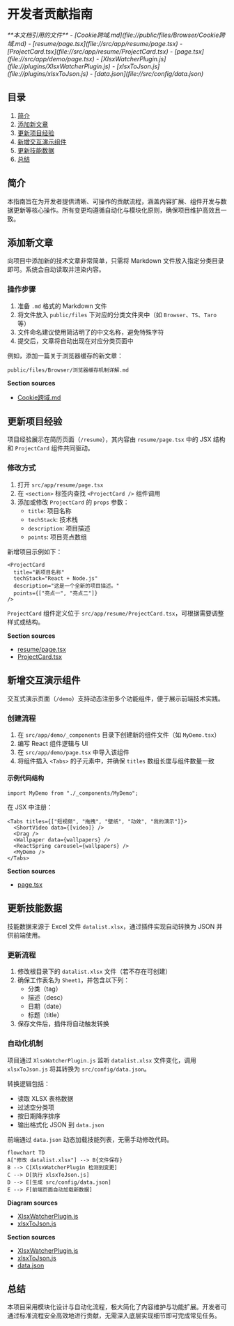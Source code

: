 # 开发者贡献指南

<cite>
**本文档引用的文件**  
- [Cookie跨域.md](file://public/files/Browser/Cookie跨域.md)
- [resume/page.tsx](file://src/app/resume/page.tsx)
- [ProjectCard.tsx](file://src/app/resume/ProjectCard.tsx)
- [page.tsx](file://src/app/demo/page.tsx)
- [XlsxWatcherPlugin.js](file://plugins/XlsxWatcherPlugin.js)
- [xlsxToJson.js](file://plugins/xlsxToJson.js)
- [data.json](file://src/config/data.json)
</cite>

## 目录
1. [简介](#简介)
2. [添加新文章](#添加新文章)
3. [更新项目经验](#更新项目经验)
4. [新增交互演示组件](#新增交互演示组件)
5. [更新技能数据](#更新技能数据)
6. [总结](#总结)

## 简介
本指南旨在为开发者提供清晰、可操作的贡献流程，涵盖内容扩展、组件开发与数据更新等核心操作。所有变更均遵循自动化与模块化原则，确保项目维护高效且一致。

## 添加新文章

向项目中添加新的技术文章非常简单，只需将 Markdown 文件放入指定分类目录即可。系统会自动读取并渲染内容。

### 操作步骤
1. 准备 `.md` 格式的 Markdown 文件
2. 将文件放入 `public/files` 下对应的分类文件夹中（如 `Browser`、`TS`、`Taro` 等）
3. 文件命名建议使用简洁明了的中文名称，避免特殊字符
4. 提交后，文章将自动出现在对应分类页面中

例如，添加一篇关于浏览器缓存的新文章：
```
public/files/Browser/浏览器缓存机制详解.md
```

**Section sources**
- [Cookie跨域.md](file://public/files/Browser/Cookie跨域.md)

## 更新项目经验

项目经验展示在简历页面（`/resume`），其内容由 `resume/page.tsx` 中的 JSX 结构和 `ProjectCard` 组件共同驱动。

### 修改方式
1. 打开 `src/app/resume/page.tsx`
2. 在 `<section>` 标签内查找 `<ProjectCard />` 组件调用
3. 添加或修改 `ProjectCard` 的 `props` 参数：
   - `title`: 项目名称
   - `techStack`: 技术栈
   - `description`: 项目描述
   - `points`: 项目亮点数组

新增项目示例如下：
```tsx
<ProjectCard
  title="新项目名称"
  techStack="React + Node.js"
  description="这是一个全新的项目描述。"
  points={["亮点一", "亮点二"]}
/>
```

`ProjectCard` 组件定义位于 `src/app/resume/ProjectCard.tsx`，可根据需要调整样式或结构。

**Section sources**
- [resume/page.tsx](file://src/app/resume/page.tsx#L1-L219)
- [ProjectCard.tsx](file://src/app/resume/ProjectCard.tsx#L1-L38)

## 新增交互演示组件

交互式演示页面（`/demo`）支持动态注册多个功能组件，便于展示前端技术实践。

### 创建流程
1. 在 `src/app/demo/_components` 目录下创建新的组件文件（如 `MyDemo.tsx`）
2. 编写 React 组件逻辑与 UI
3. 在 `src/app/demo/page.tsx` 中导入该组件
4. 将组件插入 `<Tabs>` 的子元素中，并确保 `titles` 数组长度与组件数量一致

#### 示例代码结构
```tsx
import MyDemo from "./_components/MyDemo";
```

在 JSX 中注册：
```tsx
<Tabs titles={["短视频", "拖拽", "壁纸", "动效", "我的演示"]}>
  <ShortVideo data={[video]} />
  <Drag />
  <Wallpaper data={wallpapers} />
  <ReactSpring carousel={wallpapers} />
  <MyDemo />
</Tabs>
```

**Section sources**
- [page.tsx](file://src/app/demo/page.tsx#L1-L36)

## 更新技能数据

技能数据来源于 Excel 文件 `datalist.xlsx`，通过插件实现自动转换为 JSON 并供前端使用。

### 更新流程
1. 修改根目录下的 `datalist.xlsx` 文件（若不存在可创建）
2. 确保工作表名为 `Sheet1`，并包含以下列：
   - 分类（tag）
   - 描述（desc）
   - 日期（date）
   - 标题（title）
3. 保存文件后，插件将自动触发转换

### 自动化机制
项目通过 `XlsxWatcherPlugin.js` 监听 `datalist.xlsx` 文件变化，调用 `xlsxToJson.js` 将其转换为 `src/config/data.json`。

转换逻辑包括：
- 读取 XLSX 表格数据
- 过滤空分类项
- 按日期降序排序
- 输出格式化 JSON 到 `data.json`

前端通过 `data.json` 动态加载技能列表，无需手动修改代码。

```mermaid
flowchart TD
A["修改 datalist.xlsx"] --> B{文件保存}
B --> C[XlsxWatcherPlugin 检测到变更]
C --> D[执行 xlsxToJson.js]
D --> E[生成 src/config/data.json]
E --> F[前端页面自动加载新数据]
```

**Diagram sources**
- [XlsxWatcherPlugin.js](file://plugins/XlsxWatcherPlugin.js#L1-L30)
- [xlsxToJson.js](file://plugins/xlsxToJson.js#L1-L36)

**Section sources**
- [XlsxWatcherPlugin.js](file://plugins/XlsxWatcherPlugin.js#L1-L30)
- [xlsxToJson.js](file://plugins/xlsxToJson.js#L1-L36)
- [data.json](file://src/config/data.json)

## 总结
本项目采用模块化设计与自动化流程，极大简化了内容维护与功能扩展。开发者可通过标准流程安全高效地进行贡献，无需深入底层实现细节即可完成常见任务。